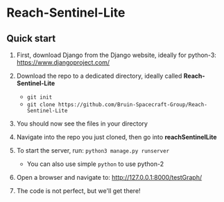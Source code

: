 # Reach-Sentinel-Lite


Quick start
-----------

1. First, download Django from the Django website, ideally for python-3: https://www.djangoproject.com/

2. Download the repo to a dedicated directory, ideally called **Reach-Sentinel-Lite**
	 - `git init`
	 - `git clone https://github.com/Bruin-Spacecraft-Group/Reach-Sentinel-Lite`

3. You should now see the files in your directory

4. Navigate into the repo you just cloned, then go into **reachSentinelLite**

5. To start the server, run: `python3 manage.py runserver`
	 - You can also use simple `python` to use python-2

6. Open a browser and navigate to: http://127.0.0.1:8000/testGraph/

7. The code is not perfect, but we'll get there!